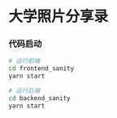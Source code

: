# 大学照片分享录

### 代码启动

```bash
# 运行前端
cd frontend_sanity
yarn start

# 运行后端
cd backend_sanity
yarn start
```
